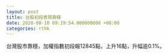 ```yaml
---
layout: post
title: 台股初段表現靠穩
date: 2020-08-10 09:19:54.000000000 +08:00
categories: rthk
---
```


台灣股市靠穩，加權指數初段報12845點，上升16點，升幅逾0.1%。
